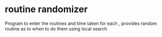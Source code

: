 # routine randomizer
 Program to enter the routines and time taken for each , provides random routine as to when to do them using local search
